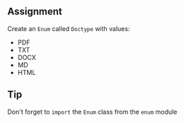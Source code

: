 ## Assignment

Create an `Enum` called `Doctype` with values:

*   PDF
*   TXT
*   DOCX
*   MD
*   HTML

## Tip

Don't forget to `import` the `Enum` class from the `enum` module
